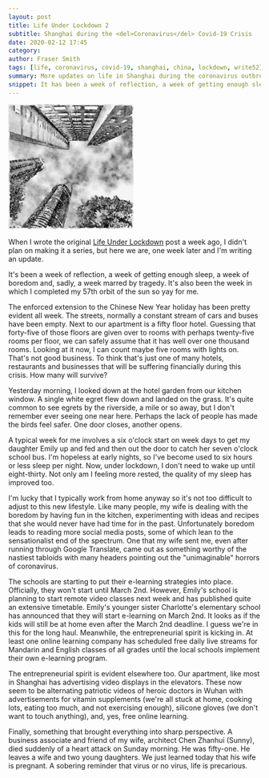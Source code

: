 ```yaml
---
layout: post
title: Life Under Lockdown 2
subtitle: Shanghai during the <del>Coronavirus</del> Covid-19 Crisis
date: 2020-02-12 17:45
category:
author: Fraser Smith
tags: [life, coronavirus, covid-19, shanghai, china, lockdown, write52]
summary: More updates on life in Shanghai during the coronavirus outbreak
snippet: It has been a week of reflection, a week of getting enough sleep, a week of boredom and, sadly, a week marred by tragedy. It's also been the week in which I completed my 57th orbit of the sun so yay for me.
---
```

<img src="/img/skyway.jpg" alt="Looking up at Skyway Hotel" style="width: 250px;" />

When I wrote the original [Life Under Lockdown](https://tramfishers.com/2020/02/06/life-under-lockdown/) post a week ago, I didn't plan on making it a series, but here we are, one week later and I'm writing an update.

It's been a week of reflection, a week of getting enough sleep, a week of boredom and, sadly, a week marred by tragedy. It's also been the week in which I completed my 57th orbit of the sun so yay for me.
<!--more-->

The enforced extension to the Chinese New Year holiday has been pretty evident all week. The streets, normally a constant stream of cars and buses have been empty. Next to our apartment is a fifty floor hotel. Guessing that forty-five of those floors are given over to rooms with perhaps twenty-five rooms per floor, we can safely assume that it has well over one thousand rooms. Looking at it now, I can count maybe five rooms with lights on. That's not good business. To think that's just one of many hotels, restaurants and businesses that will be suffering financially during this crisis. How many will survive?

Yesterday morning, I looked down at the hotel garden from our kitchen window. A single white egret flew down and landed on the grass. It's quite common to see egrets by the riverside, a mile or so away, but I don't remember ever seeing one near here. Perhaps the lack of people has made the birds feel safer. One door closes, another opens.

A typical week for me involves a six o'clock start on week days to get my daughter Emily up and fed and then out the door to catch her seven o'clock school bus. I'm hopeless at early nights, so I've become used to six hours or less sleep per night. Now, under lockdown, I don't need to wake up until eight-thirty. Not only am I feeling more rested, the quality of my sleep has improved too.

I'm lucky that I typically work from home anyway so it's not too difficult to adjust to this new lifestyle. Like many people, my wife is dealing with the boredom by having fun in the kitchen, experimenting with ideas and recipes that she would never have had time for in the past. Unfortunately boredom leads to reading more social media posts, some of which lean to the sensationalist end of the spectrum. One that my wife sent me, even after running through Google Translate, came out as something worthy of the nastiest tabloids with many headers pointing out the "unimaginable" horrors of coronavirus.

The schools are starting to put their e-learning strategies into place. Officially, they won't start until March 2nd. However, Emily's school is planning to start remote video classes next week and has published quite an extensive timetable. Emily's younger sister Charlotte's elementary school has announced that they will start e-learning on March 2nd. It looks as if the kids will still be at home even after the March 2nd deadline. I guess we're in this for the long haul. Meanwhile, the entrepreneurial spirit is kicking in. At least one online learning company has scheduled free daily live streams for Mandarin and English classes of all grades until the local schools implement their own e-learning program.

The entrepreneurial spirit is evident elsewhere too. Our apartment, like most in Shanghai has advertising video displays in the elevators. These now seem to be alternating patriotic videos of heroic doctors in Wuhan with advertisements for vitamin supplements (we're all stuck at home, cooking lots, eating too much, and not exercising enough), silicone gloves (we don't want to touch anything), and, yes, free online learning.

Finally, something that brought everything into sharp perspective. A business associate and friend of my wife, architect Chen Zhanhui (Sunny), died suddenly of a heart attack on Sunday morning. He was fifty-one. He leaves a wife and two young daughters. We just learned today that his wife is pregnant. A sobering reminder that virus or no virus, life is precarious.


